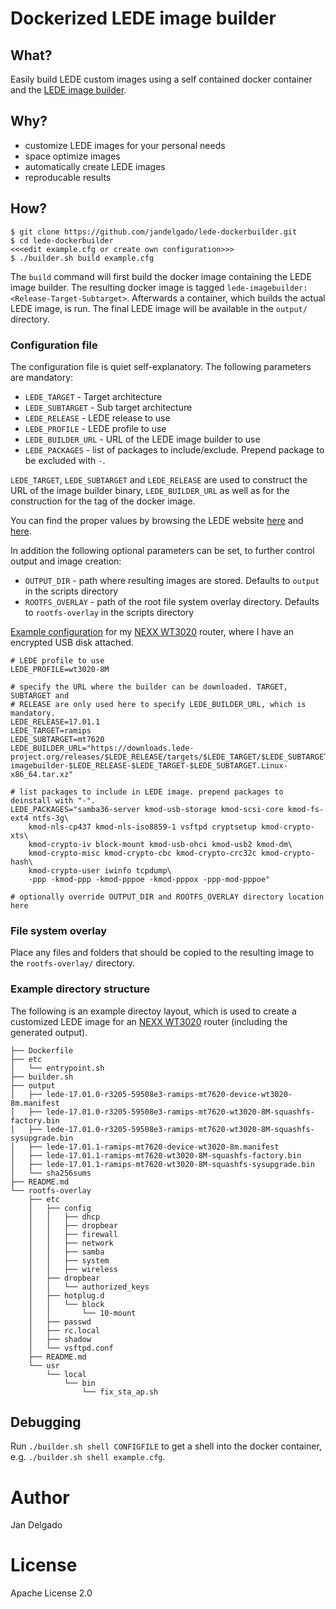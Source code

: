 # Dockerized LEDE image builder

## What?
Easily build LEDE custom images using a self contained docker
container and the [LEDE image builder](https://lede-project.org/docs/user-guide/imagebuilder).

## Why?
  * customize LEDE images for your personal needs
  * space optimize images
  * automatically create LEDE images
  * reproducable results

## How?
```
$ git clone https://github.com/jandelgado/lede-dockerbuilder.git
$ cd lede-dockerbuilder
<<<edit example.cfg or create own configuration>>>
$ ./builder.sh build example.cfg
```
The `build` command will first build the docker image containing the LEDE image builder. The resulting docker image is tagged `lede-imagebuilder:<Release-Target-Subtarget>`.  Afterwards a container, which builds the actual LEDE image, is run.  The final LEDE image will be available in the `output/` directory.

### Configuration file
The configuration file is quiet self-explanatory. The following parameters are mandatory:
  * `LEDE_TARGET` - Target architecture
  * `LEDE_SUBTARGET` - Sub target architecture
  * `LEDE_RELEASE` - LEDE release to use
  * `LEDE_PROFILE` - LEDE profile to use
  * `LEDE_BUILDER_URL` - URL of the LEDE image builder to use
  * `LEDE_PACKAGES` - list of packages to include/exclude. Prepend package to be excluded with `-`.

`LEDE_TARGET`, `LEDE_SUBTARGET` and `LEDE_RELEASE` are used to construct the URL of the image builder binary, `LEDE_BUILDER_URL` as well as for the construction for the tag of the docker image.

You can find the proper values by browsing the LEDE website [here](http://ftp.halifax.rwth-aachen.de/lede/releases/17.01.1/targets/)  and [here](https://lede-project.org/toh/views/toh_admin_fw-pkg-download).

In addition the following optional parameters can be set, to further control output and image creation:
  * `OUTPUT_DIR` - path where resulting images are stored. Defaults to `output` in the scripts directory
  * `ROOTFS_OVERLAY` - path of the root file system overlay directory. Defaults to `rootfs-overlay` in the scripts directory

[Example configuration](example.cfg) for my [NEXX WT3020](https://wiki.openwrt.org/toh/nexx/wt3020) router, where I have an encrypted USB disk attached.
```
# LEDE profile to use
LEDE_PROFILE=wt3020-8M

# specify the URL where the builder can be downloaded. TARGET, SUBTARGET and
# RELEASE are only used here to specify LEDE_BUILDER_URL, which is mandatory.
LEDE_RELEASE=17.01.1
LEDE_TARGET=ramips
LEDE_SUBTARGET=mt7620
LEDE_BUILDER_URL="https://downloads.lede-project.org/releases/$LEDE_RELEASE/targets/$LEDE_TARGET/$LEDE_SUBTARGET/lede-imagebuilder-$LEDE_RELEASE-$LEDE_TARGET-$LEDE_SUBTARGET.Linux-x86_64.tar.xz"

# list packages to include in LEDE image. prepend packages to deinstall with "-".
LEDE_PACKAGES="samba36-server kmod-usb-storage kmod-scsi-core kmod-fs-ext4 ntfs-3g\
    kmod-nls-cp437 kmod-nls-iso8859-1 vsftpd cryptsetup kmod-crypto-xts\
    kmod-crypto-iv block-mount kmod-usb-ohci kmod-usb2 kmod-dm\
    kmod-crypto-misc kmod-crypto-cbc kmod-crypto-crc32c kmod-crypto-hash\
    kmod-crypto-user iwinfo tcpdump\
    -ppp -kmod-ppp -kmod-pppoe -kmod-pppox -ppp-mod-pppoe"

# optionally override OUTPUT_DIR and ROOTFS_OVERLAY directory location here
```

### File system overlay
Place any files and folders that should be copied to the resulting image to the `rootfs-overlay/` directory.

### Example directory structure
The following is an example directoy layout, which is used to create a customized LEDE image for an [NEXX WT3020](https://wiki.openwrt.org/toh/nexx/wt3020) router (including the generated output).
```
├── Dockerfile
├── etc
│   └── entrypoint.sh
├── builder.sh
├── output
│   ├── lede-17.01.0-r3205-59508e3-ramips-mt7620-device-wt3020-8m.manifest
│   ├── lede-17.01.0-r3205-59508e3-ramips-mt7620-wt3020-8M-squashfs-factory.bin
│   ├── lede-17.01.0-r3205-59508e3-ramips-mt7620-wt3020-8M-squashfs-sysupgrade.bin
│   ├── lede-17.01.1-ramips-mt7620-device-wt3020-8m.manifest
│   ├── lede-17.01.1-ramips-mt7620-wt3020-8M-squashfs-factory.bin
│   ├── lede-17.01.1-ramips-mt7620-wt3020-8M-squashfs-sysupgrade.bin
│   └── sha256sums
├── README.md
└── rootfs-overlay
    ├── etc
    │   ├── config
    │   │   ├── dhcp
    │   │   ├── dropbear
    │   │   ├── firewall
    │   │   ├── network
    │   │   ├── samba
    │   │   ├── system
    │   │   ├── wireless
    │   ├── dropbear
    │   │   └── authorized_keys
    │   ├── hotplug.d
    │   │   └── block
    │   │       └── 10-mount
    │   ├── passwd
    │   ├── rc.local
    │   ├── shadow
    │   └── vsftpd.conf
    ├── README.md
    └── usr
        └── local
            └── bin
                └── fix_sta_ap.sh
```

## Debugging
Run `./builder.sh shell CONFIGFILE` to get a shell into the docker container, e.g. `./builder.sh shell example.cfg`.

# Author
Jan Delgado

# License
Apache License 2.0
